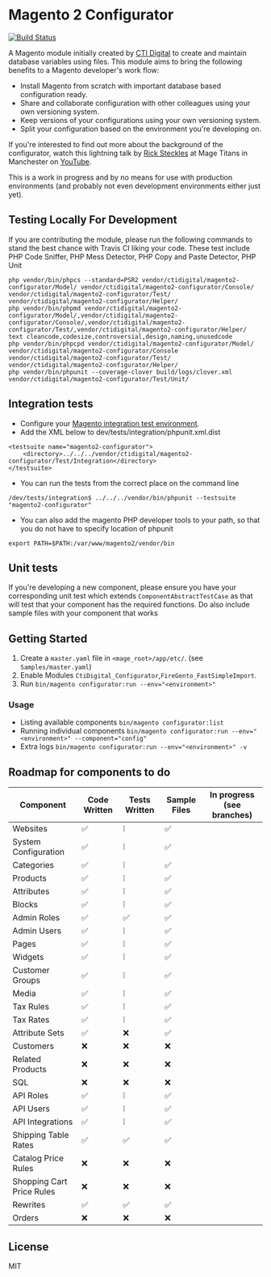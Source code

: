 # Magento 2 Configurator

[![Build Status](https://travis-ci.org/ctidigital/magento2-configurator.svg?branch=develop)](https://travis-ci.org/ctidigital/magento2-configurator)


A Magento module initially created by [CTI Digital] to create and maintain database variables using files. This module aims to bring the following benefits to a Magento developer's work flow:

  - Install Magento from scratch with important database based configuration ready.
  - Share and collaborate configuration with other colleagues using your own versioning system.
  - Keep versions of your configurations using your own versioning system.
  - Split your configuration based on the environment you're developing on.

If you're interested to find out more about the background of the configurator, watch this lightning talk by [Rick Steckles] at Mage Titans in Manchester on [YouTube].

This is a work in progress and by no means for use with production environments (and probably not even development environments either just yet).

## Testing Locally For Development
If you are contributing the module, please run the following commands to stand the best chance with Travis CI liking your code.
These test include PHP Code Sniffer, PHP Mess Detector, PHP Copy and Paste Detector, PHP Unit
```
php vendor/bin/phpcs --standard=PSR2 vendor/ctidigital/magento2-configurator/Model/ vendor/ctidigital/magento2-configurator/Console/ vendor/ctidigital/magento2-configurator/Test/ vendor/ctidigital/magento2-configurator/Helper/
php vendor/bin/phpmd vendor/ctidigital/magento2-configurator/Model/,vendor/ctidigital/magento2-configurator/Console/,vendor/ctidigital/magento2-configurator/Test/,vendor/ctidigital/magento2-configurator/Helper/ text cleancode,codesize,controversial,design,naming,unusedcode
php vendor/bin/phpcpd vendor/ctidigital/magento2-configurator/Model/ vendor/ctidigital/magento2-configurator/Console vendor/ctidigital/magento2-configurator/Test/ vendor/ctidigital/magento2-configurator/Helper/
php vendor/bin/phpunit --coverage-clover build/logs/clover.xml vendor/ctidigital/magento2-configurator/Test/Unit/
```

## Integration tests
- Configure your [Magento integration test environment](http://devdocs.magento.com/guides/v2.0/test/integration/integration_test_setup.html).
- Add the XML below to dev/tests/integration/phpunit.xml.dist

````
<testsuite name="magento2-configurator">
    <directory>../../../vendor/ctidigital/magento2-configurator/Test/Integration</directory>
</testsuite>
 ````
 
- You can run the tests from the correct place on the command line

````
/dev/tests/integration$ ../../../vendor/bin/phpunit --testsuite "magento2-configurator"
````

- You can also add the magento PHP developer tools to your path, so that you do not have to specify location of phpunit
````
export PATH=$PATH:/var/www/magento2/vendor/bin
````
## Unit tests 
If you're developing a new component, please ensure you have your corresponding unit test which extends `ComponentAbstractTestCase` as that will test that your component has the required functions.
Do also include sample files with your component that works 

## Getting Started
1. Create a `master.yaml` file in `<mage_root>/app/etc/`. (see `Samples/master.yaml`)
2. Enable Modules `CtiDigital_Configurator`,`FireGento_FastSimpleImport`.
3. Run `bin/magento configurator:run --env="<environment>"`

### Usage

* Listing available components `bin/magento configurator:list`
* Running individual components `bin/magento configurator:run --env="<environment>" --component="config"`
* Extra logs `bin/magento configurator:run --env="<environment>" -v`

## Roadmap for components to do

| Component                 | Code Written       | Tests Written      | Sample Files       | In progress (see branches) |  
|---------------------------|--------------------|--------------------|--------------------|----------------------------|  
| Websites                  | :white_check_mark: | :grey_exclamation: | :white_check_mark: |                            |  
| System Configuration      | :white_check_mark: | :grey_exclamation: | :white_check_mark: |                            |  
| Categories                | :white_check_mark: | :grey_exclamation: | :white_check_mark: |                            |  
| Products                  | :white_check_mark: | :grey_exclamation: | :white_check_mark: |                            |  
| Attributes                | :white_check_mark: | :grey_exclamation: | :white_check_mark: |                            |  
| Blocks                    | :white_check_mark: | :grey_exclamation: | :white_check_mark: |                            |  
| Admin Roles               | :white_check_mark: | :white_check_mark: | :white_check_mark: |                            |  
| Admin Users               | :white_check_mark: | :grey_exclamation: | :white_check_mark: |                            |  
| Pages                     | :white_check_mark: | :grey_exclamation: | :white_check_mark: |                            |  
| Widgets                   | :white_check_mark: | :grey_exclamation: | :white_check_mark: |                            |  
| Customer Groups           | :white_check_mark: | :grey_exclamation: | :white_check_mark: |                            |  
| Media                     | :white_check_mark: | :grey_exclamation: | :white_check_mark: |                            |  
| Tax Rules                 | :white_check_mark: | :grey_exclamation: | :white_check_mark: |                            |  
| Tax Rates                 | :white_check_mark: | :grey_exclamation: | :white_check_mark: |                            |  
| Attribute Sets            | :white_check_mark: | :x:                | :white_check_mark: |                            |  
| Customers                 | :x:                | :x:                | :x:                |                            |  
| Related Products          | :x:                | :x:                | :x:                |                            |  
| SQL                       | :x:                | :x:                | :x:                |                            |  
| API Roles                 | :white_check_mark: | :grey_exclamation: | :white_check_mark: |                            |  
| API Users                 | :white_check_mark: | :grey_exclamation: | :white_check_mark: |                            |  
| API Integrations          | :white_check_mark: | :grey_exclamation: | :white_check_mark: |                            |  
| Shipping Table Rates      | :white_check_mark: | :white_check_mark: | :white_check_mark: |                            |  
| Catalog Price Rules       | :x:                | :x:                | :x:                |                            |  
| Shopping Cart Price Rules | :x:                | :x:                | :x:                |                            |  
| Rewrites                  | :white_check_mark: | :white_check_mark: | :white_check_mark: |                            |  
| Orders                    | :x:                | :x:                | :x:                |                            |  

License
----

MIT


[CTI Digital]:http://www.ctidigital.com/
[YouTube]:https://www.youtube.com/watch?v=u9zHaX8G5_0
[Rick Steckles]:https://twitter.com/rick_steckles
